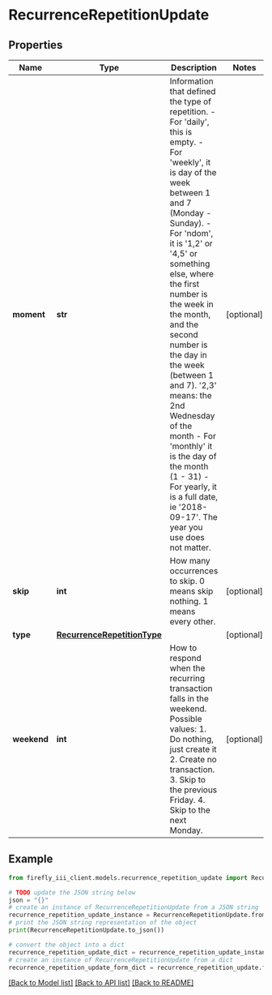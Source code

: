 # RecurrenceRepetitionUpdate


## Properties

Name | Type | Description | Notes
------------ | ------------- | ------------- | -------------
**moment** | **str** | Information that defined the type of repetition. - For &#39;daily&#39;, this is empty. - For &#39;weekly&#39;, it is day of the week between 1 and 7 (Monday - Sunday). - For &#39;ndom&#39;, it is &#39;1,2&#39; or &#39;4,5&#39; or something else, where the first number is the week in the month, and the second number is the day in the week (between 1 and 7). &#39;2,3&#39; means: the 2nd Wednesday of the month - For &#39;monthly&#39; it is the day of the month (1 - 31) - For yearly, it is a full date, ie &#39;2018-09-17&#39;. The year you use does not matter.  | [optional] 
**skip** | **int** | How many occurrences to skip. 0 means skip nothing. 1 means every other. | [optional] 
**type** | [**RecurrenceRepetitionType**](RecurrenceRepetitionType.md) |  | [optional] 
**weekend** | **int** | How to respond when the recurring transaction falls in the weekend. Possible values: 1. Do nothing, just create it 2. Create no transaction. 3. Skip to the previous Friday. 4. Skip to the next Monday.  | [optional] 

## Example

```python
from firefly_iii_client.models.recurrence_repetition_update import RecurrenceRepetitionUpdate

# TODO update the JSON string below
json = "{}"
# create an instance of RecurrenceRepetitionUpdate from a JSON string
recurrence_repetition_update_instance = RecurrenceRepetitionUpdate.from_json(json)
# print the JSON string representation of the object
print(RecurrenceRepetitionUpdate.to_json())

# convert the object into a dict
recurrence_repetition_update_dict = recurrence_repetition_update_instance.to_dict()
# create an instance of RecurrenceRepetitionUpdate from a dict
recurrence_repetition_update_form_dict = recurrence_repetition_update.from_dict(recurrence_repetition_update_dict)
```
[[Back to Model list]](../README.md#documentation-for-models) [[Back to API list]](../README.md#documentation-for-api-endpoints) [[Back to README]](../README.md)



